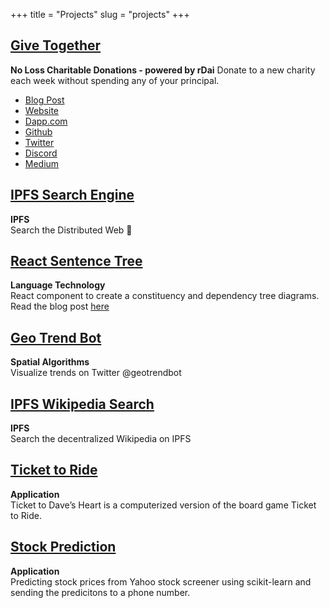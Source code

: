 +++
title = "Projects"
slug = "projects"
+++

## [Give Together](https://github.com/Give-Together/)
**No Loss Charitable Donations - powered by rDai** 
Donate to a new charity each week without spending any of your principal.  
- [Blog Post](/posts/give-together/)
- [Website](https://givetogether.app/)
- [Dapp.com](https://www.dapp.com/dapp/give-together)
- [Github](https://github.com/Give-Together)
- [Twitter](https://twitter.com/givetogetherapp)
- [Discord](https://discordapp.com/invite/4FnWFmu)
- [Medium](https://medium.com/give-together)


## [IPFS Search Engine](https://github.com/Lucas-Kohorst/ipfs-search-engine)
**IPFS**        
Search the Distributed Web 🚀

## [React Sentence Tree](https://github.com/Lucas-Kohorst/react-sentence-tree) 
**Language Technology**   
React component to create a constituency and dependency tree diagrams. Read the blog post [here](/posts/constituency-dependency-parsing/)

## [Geo Trend Bot](https://github.com/Lucas-Kohorst/GeoTrendBot)
**Spatial Algorithms**  
Visualize trends on Twitter @geotrendbot

## [IPFS Wikipedia Search](https://github.com/Lucas-Kohorst/ipfs-wiki-search)
**IPFS**  
Search the decentralized Wikipedia on IPFS

## [Ticket to Ride](https://github.com/tickettodavesheart/ticketToRide)
**Application**  
Ticket to Dave’s Heart is a computerized version of the board game Ticket to Ride.

## [Stock Prediction](https://github.com/Lucas-Kohorst/Python-Stock)
**Application**  
Predicting stock prices from Yahoo stock screener using scikit-learn and sending the predicitons to a phone number.